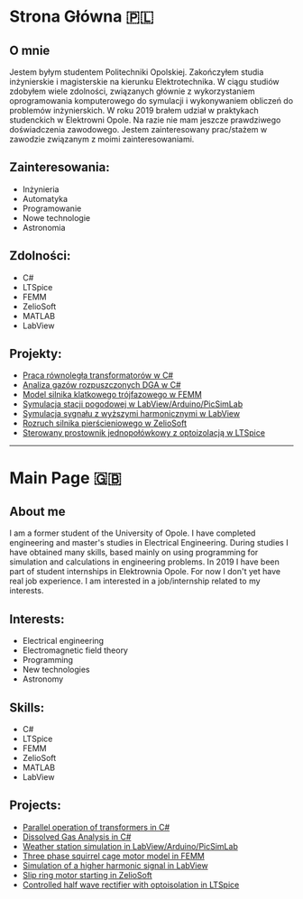 # Strona Główna 🇵🇱
## O mnie
Jestem byłym studentem Politechniki Opolskiej. Zakończyłem studia inżynierskie i magisterskie na kierunku Elektrotechnika. W ciągu studiów zdobyłem wiele zdolności, związanych głównie z wykorzystaniem oprogramowania komputerowego do symulacji i wykonywaniem obliczeń do problemów inżynierskich. W roku 2019 brałem udział w praktykach studenckich w Elektrowni Opole. Na razie nie mam jeszcze prawdziwego doświadczenia zawodowego. Jestem zainteresowany prac/stażem w zawodzie związanym z moimi zainteresowaniami.
## Zainteresowania:
- Inżynieria
- Automatyka
- Programowanie
- Nowe technologie
- Astronomia
## Zdolności:
- C#
- LTSpice
- FEMM
- ZelioSoft
- MATLAB
- LabView
## Projekty:
 - [Praca równoległa transformatorów w C#](https://github.com/Kacper-Hoffman/Parallel-Operation/blob/main/README.md)
 - [Analiza gazów rozpuszczonych DGA w C#](https://github.com/Kacper-Hoffman/Duval-Triangle/blob/main/README.md)
 - [Model silnika klatkowego trójfazowego w FEMM](https://github.com/Kacper-Hoffman/Electrical-Motor/blob/main/README.md)
 - [Symulacja stacji pogodowej w LabView/Arduino/PicSimLab](https://github.com/Kacper-Hoffman/Weather-Station/blob/main/README.md)
 - [Symulacja sygnału z wyższymi harmonicznymi w LabView](https://github.com/Kacper-Hoffman/Signal-Simulation/blob/main/README.md)
 - [Rozruch silnika pierścieniowego w ZelioSoft](https://github.com/Kacper-Hoffman/Motor-Start/blob/main/README.md)
 - [Sterowany prostownik jednopołówkowy z optoizolacją w LTSpice](https://github.com/Kacper-Hoffman/Half-Rectifier/blob/main/README.md)
---
# Main Page 🇬🇧
## About me
I am a former student of the University of Opole. I have completed engineering and master's studies in Electrical Engineering. During studies I have obtained many skills, based mainly on using programming for simulation and calculations in engineering problems. In 2019 I have been part of student internships in Elektrownia Opole. For now I don't yet have real job experience. I am interested in a job/internship related to my interests.
## Interests:
- Electrical engineering
- Electromagnetic field theory
- Programming
- New technologies
- Astronomy
## Skills:
- C#
- LTSpice
- FEMM
- ZelioSoft
- MATLAB
- LabView
## Projects:
- [Parallel operation of transformers in C#](https://github.com/Kacper-Hoffman/Parallel-Operation/blob/main/README.md)
- [Dissolved Gas Analysis in C#](https://github.com/Kacper-Hoffman/Duval-Triangle/blob/main/README.md)
- [Weather station simulation in LabView/Arduino/PicSimLab](https://github.com/Kacper-Hoffman/Weather-Station/blob/main/README.md)
- [Three phase squirrel cage motor model in FEMM](https://github.com/Kacper-Hoffman/Electrical-Motor/blob/main/README.md)
- [Simulation of a higher harmonic signal in LabView](https://github.com/Kacper-Hoffman/Signal-Simulation/blob/main/README.md)
- [Slip ring motor starting in ZelioSoft](https://github.com/Kacper-Hoffman/Motor-Start/blob/main/README.md)
- [Controlled half wave rectifier with optoisolation in LTSpice](https://github.com/Kacper-Hoffman/Half-Rectifier/blob/main/README.md)
